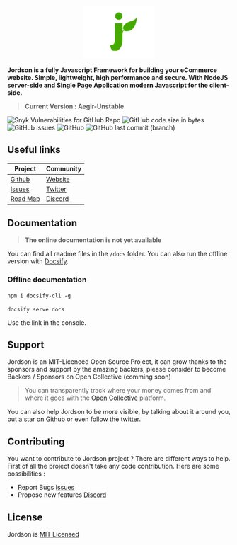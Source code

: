 <p align="center">
    <img src="docs/logo.png">
</p>

**Jordson is a fully Javascript Framework for building your eCommerce website. Simple, lightweight, high performance and secure. With NodeJS server-side and Single Page Application modern Javascript for the client-side.**

>  **Current Version : Aegir-Unstable**

![Snyk Vulnerabilities for GitHub Repo](https://img.shields.io/snyk/vulnerabilities/github/jordson-io/jordson)
![GitHub code size in bytes](https://img.shields.io/github/languages/code-size/jordson-io/jordson)
![GitHub issues](https://img.shields.io/github/issues-raw/jordson-io/jordson)
![GitHub](https://img.shields.io/github/license/jordson-io/jordson)
![GitHub last commit (branch)](https://img.shields.io/github/last-commit/jordson-io/jordson/aegir-unstable)

## Useful links

| **Project** | **Community** |
|--------------|---------------|
|[Github](https://github.com/jordson-io/jordson)|[Website](https://www.jordson.io)|
|[Issues](https://github.com/jordson-io/jordson/issues)|[Twitter](https://twitter.com/JORDSONoff)|
|[Road Map](https://github.com/orgs/jordson-io/projects/3)|[Discord](https://discord.gg/zTucuMucwG)|

## Documentation

> **The online documentation is not yet available**

You can find all readme files in the `/docs` folder. You can also run the offline version with [Docsify](https://docsify.js.org/#/).

### Offline documentation

`npm i docsify-cli -g`

`docsify serve docs`

Use the link in the console.

## Support

Jordson is an MIT-Licenced Open Source Project, it can grow thanks to the sponsors and support by the amazing backers, please consider to become Backers / Sponsors on Open Collective (comming soon)

> You can transparently track where your money comes from and where it goes with the [Open Collective](https://opencollective.com) platform.

You can also help Jordson to be more visible, by talking about it around you, put a star on Github or even follow the twitter.

## Contributing

You want to contribute to Jordson project ? There are different ways to help. First of all the project doesn't take any code contribution. Here are some possibilities :

- Report Bugs [Issues](https://github.com/jordson-io/jordson/issues)
- Propose new features [Discord](https://discord.gg/zTucuMucwG)

## License

Jordson is [MIT Licensed](LICENCE)
